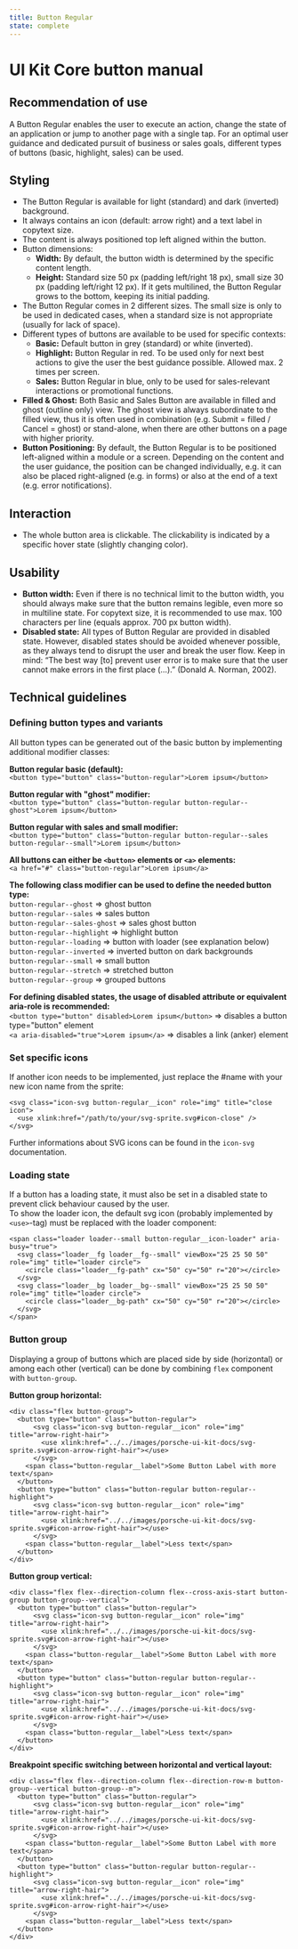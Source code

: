 ```yaml
---
title: Button Regular
state: complete
---
```


# UI Kit Core button manual

## Recommendation of use
A Button Regular enables the user to execute an action, change the state of an application or jump to another page with a single tap. For an optimal user guidance and dedicated pursuit of business or sales goals, different types of buttons (basic, highlight, sales) can be used.

## Styling
- The Button Regular is available for light (standard) and dark (inverted) background.
- It always contains an icon (default: arrow right) and a text label in copytext size. 
- The content is always positioned top left aligned within the button. 
- Button dimensions:
  - __Width:__ By default, the button width is determined by the specific content length.
  - __Height:__ Standard size 50 px (padding left/right 18 px), small size 30 px (padding left/right 12 px). If it gets multilined, the Button Regular grows to the bottom, keeping its initial padding.
- The Button Regular comes in 2 different sizes. The small size is only to be used in dedicated cases, when a standard size is not appropriate (usually for lack of space).
- Different types of buttons are available to be used for specific contexts:
  - __Basic:__ Default button in grey (standard) or white (inverted). 
  - __Highlight:__ Button Regular in red. To be used only for next best actions to give the user the best guidance possible. Allowed max. 2 times per screen.
  - __Sales:__ Button Regular in blue, only to be used for sales-relevant interactions or promotional functions.
- __Filled & Ghost:__ Both Basic and Sales Button are available in filled and ghost (outline only) view. The ghost view is always subordinate to the filled view, thus it is often used in combination (e.g. Submit = filled / Cancel = ghost) or stand-alone, when there are other buttons on a page with higher priority.
- __Button Positioning:__ By default, the Button Regular is to be positioned left-aligned within a module or a screen. Depending on the content and the user guidance, the position can be changed individually, e.g. it can also be placed right-aligned (e.g. in forms) or also at the end of a text (e.g. error notifications). 

## Interaction
- The whole button area is clickable. The clickability is indicated by a specific hover state (slightly changing color).

## Usability
- __Button width:__ Even if there is no technical limit to the button width, you should always make sure that the button remains legible, even more so in multiline state. For copytext size, it is recommended to use max. 100 characters per line (equals approx. 700 px button width).
- __Disabled state:__ All types of Button Regular are provided in disabled state. However, disabled states should be avoided whenever possible, as they always tend to disrupt the user and break the user flow. Keep in mind: “The best way [to] prevent user error is to make sure that the user cannot make errors in the first place (…).” (Donald A. Norman, 2002).

## Technical guidelines

### Defining button types and variants
All button types can be generated out of the basic button by implementing additional modifier classes:

__Button regular basic (default):__  
`<button type="button" class="button-regular">Lorem ipsum</button>`  

__Button regular with "ghost" modifier:__  
`<button type="button" class="button-regular button-regular--ghost">Lorem ipsum</button>` 

__Button regular with sales and small modifier:__  
`<button type="button" class="button-regular button-regular--sales button-regular--small">Lorem ipsum</button>`  

__All buttons can either be `<button>` elements or `<a>` elements:__  
`<a href="#" class="button-regular">Lorem ipsum</a>`

__The following class modifier can be used to define the needed button type:__  
`button-regular--ghost` => ghost button  
`button-regular--sales` => sales button  
`button-regular--sales-ghost` => sales ghost button  
`button-regular--highlight` => highlight button  
`button-regular--loading` => button with loader (see explanation below)  
`button-regular--inverted` => inverted button on dark backgrounds  
`button-regular--small` => small button  
`button-regular--stretch` => stretched button  
`button-regular--group` => grouped buttons  

__For defining disabled states, the usage of disabled attribute or equivalent aria-role is recommended:__  
`<button type="button" disabled>Lorem ipsum</button>` => disables a button type="button" element  
`<a aria-disabled="true">Lorem ipsum</a>` => disables a link (anker) element  

### Set specific icons
If another icon needs to be implemented, just replace the #name with your new icon name from the sprite:  

```
<svg class="icon-svg button-regular__icon" role="img" title="close icon">
  <use xlink:href="/path/to/your/svg-sprite.svg#icon-close" />
</svg>
``` 

Further informations about SVG icons can be found in the `icon-svg` documentation.  

### Loading state
If a button has a loading state, it must also be set in a disabled state to prevent click behaviour caused by the user.  
To show the loader icon, the default svg icon (probably implemented by `<use>`-tag) must be replaced with the loader component:  

```
<span class="loader loader--small button-regular__icon-loader" aria-busy="true">
  <svg class="loader__fg loader__fg--small" viewBox="25 25 50 50" role="img" title="loader circle">
    <circle class="loader__fg-path" cx="50" cy="50" r="20"></circle>
  </svg>
  <svg class="loader__bg loader__bg--small" viewBox="25 25 50 50" role="img" title="loader circle">
    <circle class="loader__bg-path" cx="50" cy="50" r="20"></circle>
  </svg>
</span>
```

### Button group
Displaying a group of buttons which are placed side by side (horizontal) or among each other (vertical) can be done by combining `flex` component with `button-group`.

__Button group horizontal:__  
```
<div class="flex button-group">
  <button type="button" class="button-regular">
      <svg class="icon-svg button-regular__icon" role="img" title="arrow-right-hair">
        <use xlink:href="../../images/porsche-ui-kit-docs/svg-sprite.svg#icon-arrow-right-hair"></use>
      </svg>
    <span class="button-regular__label">Some Button Label with more text</span>
  </button>
  <button type="button" class="button-regular button-regular--highlight">
      <svg class="icon-svg button-regular__icon" role="img" title="arrow-right-hair">
        <use xlink:href="../../images/porsche-ui-kit-docs/svg-sprite.svg#icon-arrow-right-hair"></use>
      </svg>
    <span class="button-regular__label">Less text</span>
  </button>
</div>
```

__Button group vertical:__  
```
<div class="flex flex--direction-column flex--cross-axis-start button-group button-group--vertical">
  <button type="button" class="button-regular">
      <svg class="icon-svg button-regular__icon" role="img" title="arrow-right-hair">
        <use xlink:href="../../images/porsche-ui-kit-docs/svg-sprite.svg#icon-arrow-right-hair"></use>
      </svg>
    <span class="button-regular__label">Some Button Label with more text</span>
  </button>
  <button type="button" class="button-regular button-regular--highlight">
      <svg class="icon-svg button-regular__icon" role="img" title="arrow-right-hair">
        <use xlink:href="../../images/porsche-ui-kit-docs/svg-sprite.svg#icon-arrow-right-hair"></use>
      </svg>
    <span class="button-regular__label">Less text</span>
  </button>
</div>
```

__Breakpoint specific switching between horizontal and vertical layout:__  
```
<div class="flex flex--direction-column flex--direction-row-m button-group--vertical button-group--m">
  <button type="button" class="button-regular">
      <svg class="icon-svg button-regular__icon" role="img" title="arrow-right-hair">
        <use xlink:href="../../images/porsche-ui-kit-docs/svg-sprite.svg#icon-arrow-right-hair"></use>
      </svg>
    <span class="button-regular__label">Some Button Label with more text</span>
  </button>
  <button type="button" class="button-regular button-regular--highlight">
      <svg class="icon-svg button-regular__icon" role="img" title="arrow-right-hair">
        <use xlink:href="../../images/porsche-ui-kit-docs/svg-sprite.svg#icon-arrow-right-hair"></use>
      </svg>
    <span class="button-regular__label">Less text</span>
  </button>
</div>
```

